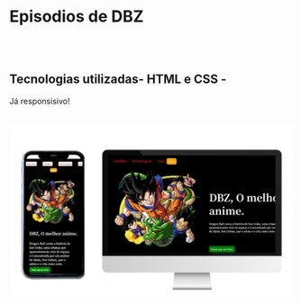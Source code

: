 <h1>Episodios de DBZ</h1>

<br>
<br>
<h2>Tecnologias utilizadas- HTML e CSS - </h2>
<p>Já responsisivo!</p>
<br>

<img src="https://github.com/diegodev37/Desafio_CSS_Dev_Club_DBZ/blob/main/img/capa%20para%20o%20readme.dbz_Easy-Resize.com.jpg?raw=true">
